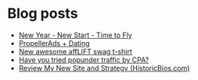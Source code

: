 # Blog posts
<!-- BLOG-POST-LIST:START -->
- [New Year - New Start - Time to Fly](https://afflift.com/f/threads/new-year-new-start-time-to-fly.10184/)
- [PropellerAds + Dating](https://afflift.com/f/threads/propellerads-dating.10188/)
- [New awesome affLIFT swag t-shirt](https://afflift.com/f/threads/new-awesome-afflift-swag-t-shirt.10190/)
- [Have you tried popunder traffic by CPA?](https://afflift.com/f/threads/have-you-tried-popunder-traffic-by-cpa.6522/)
- [Review My New Site and Strategy &lpar;HistoricBios.com&rpar;](https://afflift.com/f/threads/review-my-new-site-and-strategy-historicbios-com.9378/)
<!-- BLOG-POST-LIST:END -->
